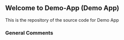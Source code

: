 ﻿## Welcome to Demo-App (Demo App)

This is the repository of the source code for Demo App

### General Comments

